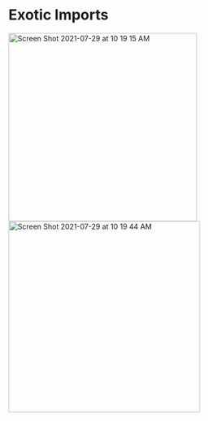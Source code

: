 # Exotic Imports

<img width="371" alt="Screen Shot 2021-07-29 at 10 19 15 AM" src="https://user-images.githubusercontent.com/75144406/127509445-5b75bdf6-6c2a-4b0b-bf92-7689b0529e1a.png">

<img width="377" alt="Screen Shot 2021-07-29 at 10 19 44 AM" src="https://user-images.githubusercontent.com/75144406/127510528-db321056-3e6c-4a2d-8ed2-517b57a38e30.png">
